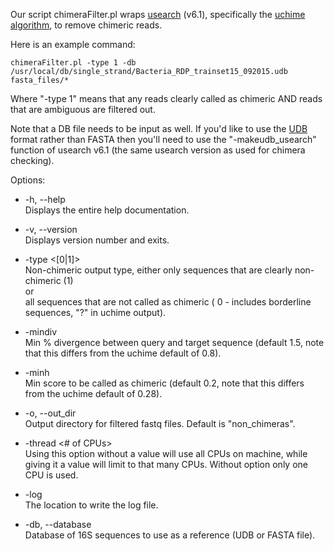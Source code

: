 Our script chimeraFilter.pl wraps [usearch](http://drive5.com/usearch/) (v6.1), specifically the [uchime algorithm](http://www.drive5.com/usearch/manual/uchime_algo.html), to remove chimeric reads. 

Here is an example command:

    chimeraFilter.pl -type 1 -db /usr/local/db/single_strand/Bacteria_RDP_trainset15_092015.udb fasta_files/*

Where "-type 1" means that any reads clearly called as chimeric AND reads that are ambiguous are filtered out. 

Note that a DB file needs to be input as well. If you'd like to use the [UDB](http://www.drive5.com/usearch/manual/udb_files.html) format rather than FASTA then you'll need to use the "-makeudb_usearch" function of usearch v6.1 (the same usearch version as used for chimera checking). 

Options:

* -h, --help <br>
   Displays the entire help documentation.

* -v, --version <br>
   Displays version number and exits.

* -type <[0|1]> <br>
   Non-chimeric output type, either only sequences that are clearly non-chimeric (1) <br>
   or <br>
   all sequences that are not called as chimeric ( 0 - includes borderline sequences, "?" in uchime output).

* -mindiv <float> <br>
   Min % divergence between query and target sequence (default 1.5, note that this differs from the uchime default of 0.8).

* -minh <float> <br>
   Min score to be called as chimeric (default 0.2, note that this differs from the uchime default of 0.28).

* -o, --out_dir <file> <br>
   Output directory for filtered fastq files. Default is "non_chimeras".

* -thread <# of CPUs> <br>
   Using this option without a value will use all CPUs on machine, while giving it a value will limit to that many CPUs. Without option only one CPU is used.

* -log <file> <br>
   The location to write the log file.

* -db, --database <file> <br>
   Database of 16S sequences to use as a reference (UDB or FASTA file).
